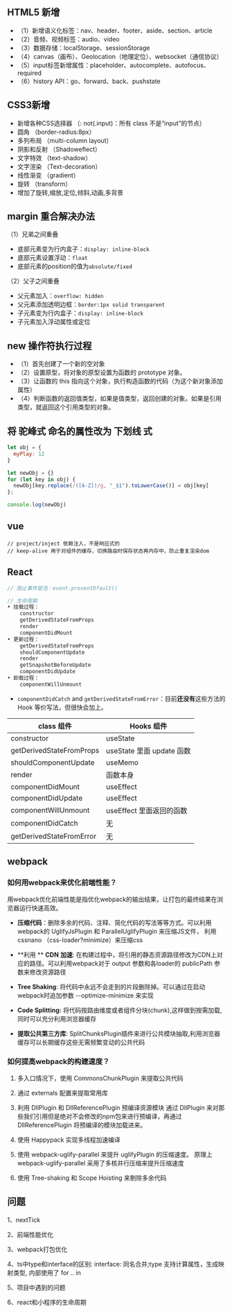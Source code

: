 ## HTML5 新增

* （1）新增语义化标签：nav、header、footer、aside、section、article
* （2）音频、视频标签：audio、video
* （3）数据存储：localStorage、sessionStorage
* （4）canvas（画布）、Geolocation（地理定位）、websocket（通信协议）
* （5）input标签新增属性：placeholder、autocomplete、autofocus、required
* （6）history API：go、forward、back、pushstate

## CSS3新增

* 新增各种CSS选择器 （: not(.input)：所有 class 不是“input”的节点）
* 圆角 （border-radius:8px）
* 多列布局 （multi-column layout）
* 阴影和反射 （Shadoweflect）
* 文字特效 （text-shadow）
* 文字渲染 （Text-decoration）
* 线性渐变 （gradient）
* 旋转 （transform）
* 增加了旋转,缩放,定位,倾斜,动画,多背景

## margin 重合解决办法

（1）兄弟之间重叠

- 底部元素变为行内盒子：`display: inline-block`
- 底部元素设置浮动：`float`
- 底部元素的position的值为`absolute/fixed`

（2）父子之间重叠

- 父元素加入：`overflow: hidden`
- 父元素添加透明边框：`border:1px solid transparent`
- 子元素变为行内盒子：`display: inline-block`
- 子元素加入浮动属性或定位

## new 操作符执行过程

* （1）首先创建了一个新的空对象
* （2）设置原型，将对象的原型设置为函数的 prototype 对象。
* （3）让函数的 this 指向这个对象，执行构造函数的代码（为这个新对象添加属性）
* （4）判断函数的返回值类型，如果是值类型，返回创建的对象。如果是引用类型，就返回这个引用类型的对象。

## 将 驼峰式 命名的属性改为 下划线 式

```js
let obj = {
  myPlay: 12
}

let newObj = {}
for (let key in obj) {
  newObj[key.replace(/([A-Z])/g, "_$1").toLowerCase()] = obj[key]
};

console.log(newObj)
```

## vue

``` vue
// project/inject 依赖注入，不是响应式的
// keep-alive 用于对组件的缓存，切换路由时保存状态再内存中，防止重复渲染dom
```



## React

``` js
// 阻止事件冒泡：event.preventDfault()

// 生命周期
• 挂载过程：
	constructor
    getDerivedStateFromProps
 	render
 	componentDidMount
• 更新过程：
 	getDerivedStateFromProps
 	shouldComponentUpdate
 	render
 	getSnapshotBeforeUpdate
 	componentDidUpdate
• 卸载过程：
 	componentWillUnmount
```

- `componentDidCatch` and `getDerivedStateFromError`：目前**还没有**这些方法的 Hook 等价写法，但很快会加上。

| **class 组件**           | **Hooks 组件**            |
| ------------------------ | ------------------------- |
| constructor              | useState                  |
| getDerivedStateFromProps | useState 里面 update 函数 |
| shouldComponentUpdate    | useMemo                   |
| render                   | 函数本身                  |
| componentDidMount        | useEffect                 |
| componentDidUpdate       | useEffect                 |
| componentWillUnmount     | useEffect 里面返回的函数  |
| componentDidCatch        | 无                        |
| getDerivedStateFromError | 无                        |

## webpack

###  如何⽤**webpack**来优化前端性能？ 

⽤webpack优化前端性能是指优化webpack的输出结果，让打包的最终结果在浏览器运⾏快速⾼效。 

- **压缩代码**：删除多余的代码、注释、简化代码的写法等等⽅式。可以利⽤webpack的 UglifyJsPlugin 和 ParallelUglifyPlugin 来压缩JS⽂件， 利⽤ cssnano （css-loader?minimize）来压缩css 
- **利⽤ ** **CDN** **加速**: 在构建过程中，将引⽤的静态资源路径修改为CDN上对应的路径。可以利⽤webpack对于 output 参数和各loader的 publicPath 参数来修改资源路径 

- **Tree Shaking**: 将代码中永远不会⾛到的⽚段删除掉。可以通过在启动webpack时追加参数 --optimize-minimize 来实现
- **Code Splitting:** 将代码按路由维度或者组件分块(chunk),这样做到按需加载,同时可以充分利⽤浏览器缓存 

- **提取公共第三⽅库**: SplitChunksPlugin插件来进⾏公共模块抽取,利⽤浏览器缓存可以⻓期缓存这些⽆需频繁变动的公共代码 

###  如何提⾼**webpack**的构建速度？ 

1. 多⼊⼝情况下，使⽤ CommonsChunkPlugin 来提取公共代码 
2. 通过 externals 配置来提取常⽤库 

1. 利⽤ DllPlugin 和 DllReferencePlugin 预编译资源模块 通过 DllPlugin 来对那些我们引⽤但是绝对不会修改的npm包来进⾏预编译，再通过 DllReferencePlugin 将预编译的模块加载进来。 
2. 使⽤ Happypack 实现多线程加速编译 

1. 使⽤ webpack-uglify-parallel 来提升 uglifyPlugin 的压缩速度。 原理上 webpack-uglify-parallel 采⽤了多核并⾏压缩来提升压缩速度 
2. 使⽤ Tree-shaking 和 Scope Hoisting 来剔除多余代码 



## 问题

1、nextTick

2、前端性能优化

3、webpack打包优化

4、ts中type和interface的区别:  interface: 同名合并;type 支持计算属性，生成映射类型, 内部使用了 for .. in

5、项目中遇到的问题

6、react和小程序的生命周期